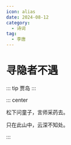 ```yaml
---
icon: alias
date: 2024-08-12
category:
  - 诗词
tag:
  - 李唐
---
```


# 寻隐者不遇

<!-- more -->

::: tip
贾岛
:::

::: center

松下问童子，言师采药去。

只在此山中，云深不知处。

:::